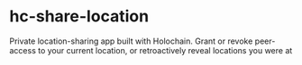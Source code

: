 # hc-share-location
Private location-sharing app built with Holochain. Grant or revoke peer-access to your current location, or retroactively reveal locations you were at

